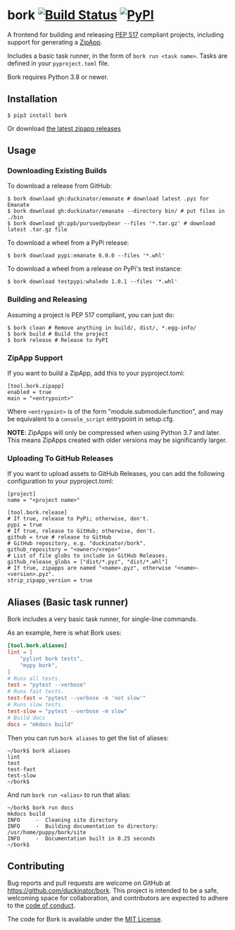 # bork [![Build Status][build-status-img]][build-status-link] [![PyPI][pypi-version-img]][pypi-version-link]

A frontend for building and releasing [PEP 517](https://www.python.org/dev/peps/pep-0517/) compliant projects, including support for generating a [ZipApp](https://docs.python.org/3/library/zipapp.html).

Includes a basic task runner, in the form of `bork run <task name>`. Tasks
are defined in your `pyproject.toml` file.

Bork requires Python 3.8 or newer.

[build-status-img]: https://api.cirrus-ci.com/github/duckinator/bork.svg
[build-status-link]: https://cirrus-ci.com/github/duckinator/bork

[pypi-version-img]: https://img.shields.io/pypi/v/bork
[pypi-version-link]: https://pypi.org/project/bork

## Installation

```
$ pip3 install bork
```

Or download [the latest zipapp
releases](https://github.com/duckinator/bork/releases/latest/download/bork.pyz)

## Usage

### Downloading Existing Builds


To download a release from GitHub:

```
$ bork download gh:duckinator/emanate # download latest .pyz for Emanate
$ bork download gh:duckinator/emanate --directory bin/ # put files in ./bin
$ bork download gh:ppb/pursuedpybear --files '*.tar.gz' # download latest .tar.gz file
```

To download a wheel from a PyPi release:

```
$ bork download pypi:emanate 6.0.0 --files '*.whl'
```


To download a wheel from a release on PyPi's test instance:

```
$ bork download testpypi:whaledo 1.0.1 --files '*.whl'
```

### Building and Releasing

Assuming a project is PEP 517 compliant, you can just do:

```
$ bork clean # Remove anything in build/, dist/, *.egg-info/
$ bork build # Build the project
$ bork release # Release to PyPI
```

### ZipApp Support

If you want to build a ZipApp, add this to your pyproject.toml:

```
[tool.bork.zipapp]
enabled = true
main = "<entrypoint>"
```

Where `<entrypoint>` is of the form "module.submodule:function", and
may be equivalent to a `console_script` entrypoint in setup.cfg.

**NOTE**: ZipApps will only be compressed when using Python 3.7 and later. This means ZipApps created with older versions may be significantly larger.

### Uploading To GitHub Releases

If you want to upload assets to GitHub Releases, you can
add the following configuration to your pyproject.toml:

```
[project]
name = "<project name>"

[tool.bork.release]
# If true, release to PyPi; otherwise, don't.
pypi = true
# If true, release to GitHub; otherwise, don't.
github = true # release to GitHub
# GitHub repository, e.g. "duckinator/bork".
github_repository = "<owner>/<repo>"
# List of file globs to include in GitHub Releases.
github_release_globs = ["dist/*.pyz", "dist/*.whl"]
# If true, zipapps are named "<name>.pyz", otherwise "<name>-<version>.pyz".
strip_zipapp_version = true
```

## Aliases (Basic task runner)

Bork includes a very basic task runner, for single-line commands.

As an example, here is what Bork uses:

```toml
[tool.bork.aliases]
lint = [
    "pylint bork tests",
    "mypy bork",
]
# Runs all tests.
test = "pytest --verbose"
# Runs fast tests.
test-fast = "pytest --verbose -m 'not slow'"
# Runs slow tests.
test-slow = "pytest --verbose -m slow"
# Build docs
docs = "mkdocs build"
```

Then you can run `bork aliases` to get the list of aliases:

```
~/bork$ bork aliases
lint
test
test-fast
test-slow
~/bork$
```

And run `bork run <alias>` to run that alias:

```
~/bork$ bork run docs
mkdocs build
INFO     -  Cleaning site directory
INFO     -  Building documentation to directory: /usr/home/puppy/bork/site
INFO     -  Documentation built in 0.25 seconds
~/bork$
```

## Contributing

Bug reports and pull requests are welcome on GitHub at https://github.com/duckinator/bork. This project is intended to be a safe, welcoming space for collaboration, and contributors are expected to adhere to the
[code of conduct](https://github.com/duckinator/bork/blob/master/CODE_OF_CONDUCT.md).

The code for Bork is available under the [MIT License](http://opensource.org/licenses/MIT).
